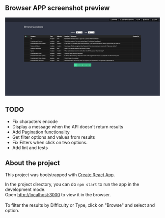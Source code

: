 ## Browser APP screenshot preview
![alt tag](public/screenshot.png)

## TODO

- Fix characters encode
- Display a message when the API doesn't return results
- Add Pagination functionality
- Get filter options and values from results
- Fix Filters when click on two options.
- Add lint and tests

## About the project
This project was bootstrapped with [Create React App](https://github.com/facebook/create-react-app).<br />

In the project directory, you can do `npm start` to run the app in the development mode.<br />
Open [http://localhost:3000](http://localhost:3000) to view it in the browser.<br />
<br />
To filter the results by Difficulty or Type, click on "Browse" and select and option.<br />
